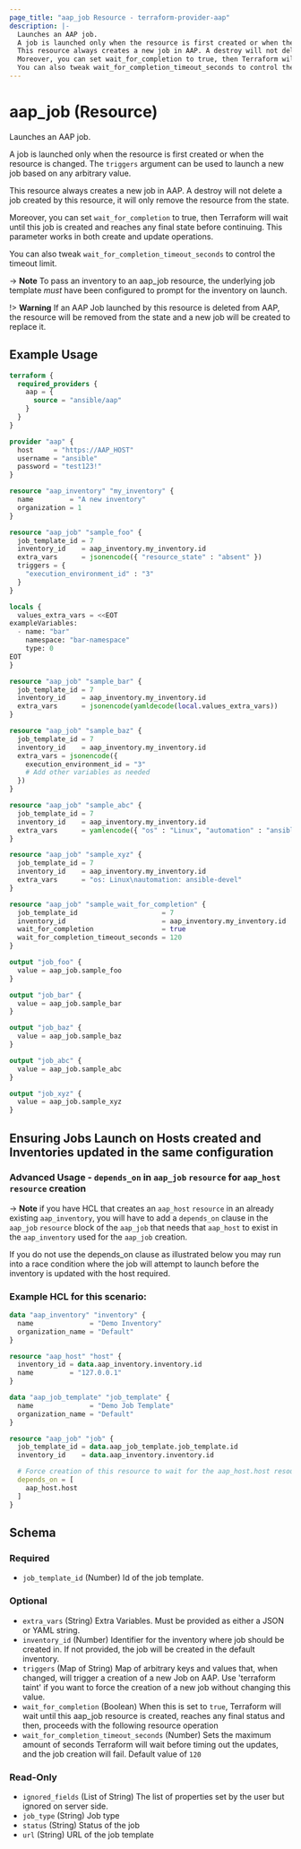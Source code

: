 ```yaml
---
page_title: "aap_job Resource - terraform-provider-aap"
description: |-
  Launches an AAP job.
  A job is launched only when the resource is first created or when the resource is changed. The triggers argument can be used to launch a new job based on any arbitrary value.
  This resource always creates a new job in AAP. A destroy will not delete a job created by this resource, it will only remove the resource from the state.
  Moreover, you can set wait_for_completion to true, then Terraform will wait until this job is created and reaches any final state before continuing. This parameter works in both create and update operations.
  You can also tweak wait_for_completion_timeout_seconds to control the timeout limit.
---
```


# aap_job (Resource)

Launches an AAP job.

A job is launched only when the resource is first created or when the resource is changed. The `triggers` argument can be used to launch a new job based on any arbitrary value.

This resource always creates a new job in AAP. A destroy will not delete a job created by this resource, it will only remove the resource from the state.

Moreover, you can set `wait_for_completion` to true, then Terraform will wait until this job is created and reaches any final state before continuing. This parameter works in both create and update operations.

You can also tweak `wait_for_completion_timeout_seconds` to control the timeout limit.

-> **Note** To pass an inventory to an aap_job resource, the underlying job template *must* have been configured to prompt for the inventory on launch.

!> **Warning** If an AAP Job launched by this resource is deleted from AAP, the resource will be removed from the state and a new job will be created to replace it.


## Example Usage

```terraform
terraform {
  required_providers {
    aap = {
      source = "ansible/aap"
    }
  }
}

provider "aap" {
  host     = "https://AAP_HOST"
  username = "ansible"
  password = "test123!"
}

resource "aap_inventory" "my_inventory" {
  name         = "A new inventory"
  organization = 1
}

resource "aap_job" "sample_foo" {
  job_template_id = 7
  inventory_id    = aap_inventory.my_inventory.id
  extra_vars      = jsonencode({ "resource_state" : "absent" })
  triggers = {
    "execution_environment_id" : "3"
  }
}

locals {
  values_extra_vars = <<EOT
exampleVariables:
  - name: "bar"
    namespace: "bar-namespace"
    type: 0
EOT
}

resource "aap_job" "sample_bar" {
  job_template_id = 7
  inventory_id    = aap_inventory.my_inventory.id
  extra_vars      = jsonencode(yamldecode(local.values_extra_vars))
}

resource "aap_job" "sample_baz" {
  job_template_id = 7
  inventory_id    = aap_inventory.my_inventory.id
  extra_vars = jsonencode({
    execution_environment_id = "3"
    # Add other variables as needed
  })
}

resource "aap_job" "sample_abc" {
  job_template_id = 7
  inventory_id    = aap_inventory.my_inventory.id
  extra_vars      = yamlencode({ "os" : "Linux", "automation" : "ansible" })
}

resource "aap_job" "sample_xyz" {
  job_template_id = 7
  inventory_id    = aap_inventory.my_inventory.id
  extra_vars      = "os: Linux\nautomation: ansible-devel"
}

resource "aap_job" "sample_wait_for_completion" {
  job_template_id                     = 7
  inventory_id                        = aap_inventory.my_inventory.id
  wait_for_completion                 = true
  wait_for_completion_timeout_seconds = 120
}

output "job_foo" {
  value = aap_job.sample_foo
}

output "job_bar" {
  value = aap_job.sample_bar
}

output "job_baz" {
  value = aap_job.sample_baz
}

output "job_abc" {
  value = aap_job.sample_abc
}

output "job_xyz" {
  value = aap_job.sample_xyz
}
```


## Ensuring Jobs Launch on Hosts created and Inventories updated in the same configuration

### Advanced Usage - `depends_on` in `aap_job` `resource` for `aap_host` `resource` creation
-> **Note** if you have HCL that creates an `aap_host` `resource` in an already existing `aap_inventory`, you will have to add a `depends_on` clause in the `aap_job` `resource` block of the `aap_job` that needs that `aap_host` to exist in the `aap_inventory` used for the `aap_job` creation.

If you do not use the depends_on clause as illustrated below you may run into a race condition where the job will attempt to launch before the inventory is updated with the host required.

### Example HCL for this scenario:

```terraform
data "aap_inventory" "inventory" {
  name              = "Demo Inventory"
  organization_name = "Default"
}

resource "aap_host" "host" {
  inventory_id = data.aap_inventory.inventory.id
  name         = "127.0.0.1"
}

data "aap_job_template" "job_template" {
  name              = "Demo Job Template"
  organization_name = "Default"
}

resource "aap_job" "job" {
  job_template_id = data.aap_job_template.job_template.id
  inventory_id    = data.aap_inventory.inventory.id

  # Force creation of this resource to wait for the aap_host.host resource to be created
  depends_on = [
    aap_host.host
  ]
}
```

<!-- schema generated by tfplugindocs -->
## Schema

### Required

- `job_template_id` (Number) Id of the job template.

### Optional

- `extra_vars` (String) Extra Variables. Must be provided as either a JSON or YAML string.
- `inventory_id` (Number) Identifier for the inventory where job should be created in. If not provided, the job will be created in the default inventory.
- `triggers` (Map of String) Map of arbitrary keys and values that, when changed, will trigger a creation of a new Job on AAP. Use 'terraform taint' if you want to force the creation of a new job without changing this value.
- `wait_for_completion` (Boolean) When this is set to `true`, Terraform will wait until this aap_job resource is created, reaches any final status and then, proceeds with the following resource operation
- `wait_for_completion_timeout_seconds` (Number) Sets the maximum amount of seconds Terraform will wait before timing out the updates, and the job creation will fail. Default value of `120`

### Read-Only

- `ignored_fields` (List of String) The list of properties set by the user but ignored on server side.
- `job_type` (String) Job type
- `status` (String) Status of the job
- `url` (String) URL of the job template
